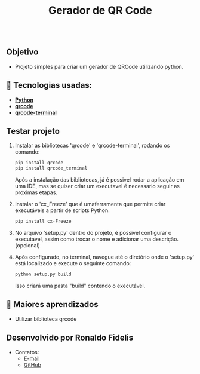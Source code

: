 <h1 align=center> Gerador de QR Code </h1>

<br>



<br>

## Objetivo

- Projeto simples para criar um gerador de QRCode utilizando python.  

## 🚀 Tecnologias usadas:

* **[ Python ](https://developer.mozilla.org/en-US/docs/Web/JavaScript)**
* **[ qrcode ](https://pypi.org/project/qrcode/)**
* **[ qrcode-terminal ](https://www.npmjs.com/package/qrcode-terminal)**

## Testar projeto 

 1) Instalar as bibliotecas 'qrcode' e 'qrcode-terminal', rodando os comando:

    ```Python
    pip install qrcode
    pip install qrcode_terminal
    ```
    Após a instalação das bibliotecas, já é possivel rodar a aplicação em uma IDE, mas se quiser criar um executavel é necessario seguir as proximas etapas.
    
 2) Instalar o 'cx_Freeze' que é umaferramenta que permite criar executáveis a partir de scripts Python.

    ```python
    pip install cx-Freeze
    ```
 
 3) No arquivo 'setup.py' dentro do projeto, é possivel configurar o executavel, assim como trocar o nome e adicionar uma descrição. (opcional)

 4) Após configurado, no terminal, navegue até o diretório onde o 'setup.py' está localizado e execute o seguinte comando:

    ```python
    python setup.py build
    ```
    Isso criará uma pasta "build" contendo o executável.

## 📝 Maiores aprendizados

* Utilizar biblioteca qrcode

## Desenvolvido por Ronaldo Fidelis
-  Contatos:
    - <a href="mailto:ronaldofidelis.ti@gmail.com" target="_blank">E-mail</a>
    - <a href="https://github.com/RonaldoFidelis" target="_blank">GitHub</a>
